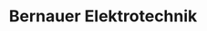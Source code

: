 ---
title: "Bernauer Elektrotechnik"
url: /freiburg-im-breisgau/bernauer-elektrotechnik/
shop: Elektronik
---